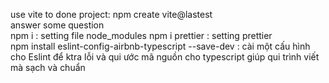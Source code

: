 use vite to done project: npm create vite@lastest  
answer some question  
npm i : setting file node_modules
npm i prettier : setting prettier  
npm install eslint-config-airbnb-typescript --save-dev : cài một cấu hình cho Eslint để ktra lỗi và qui ước mã nguồn cho typescript giúp qui trình viết mà sạch và chuẩn  
